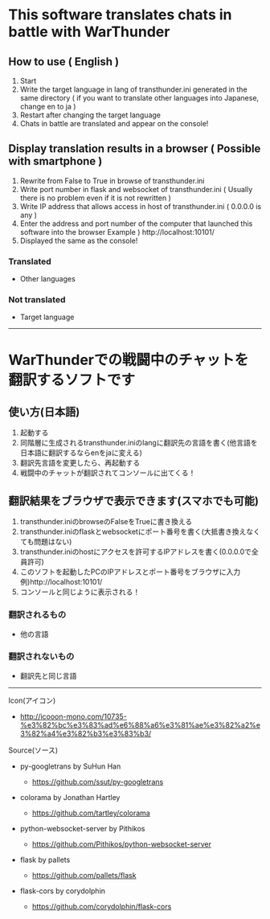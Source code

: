 # This software translates chats in battle with WarThunder  
## How to use ( English )  
1. Start
2. Write the target language in lang of transthunder.ini generated in the same directory ( if you want to translate other languages into Japanese, change en to ja )
3. Restart after changing the target language
4. Chats in battle are translated and appear on the console!

## Display translation results in a browser ( Possible with smartphone )
1. Rewrite from False to True in browse of transthunder.ini
2. Write port number in flask and websocket of transthunder.ini ( Usually there is no problem even if it is not rewritten )
3. Write IP address that allows access in host of transthunder.ini ( 0.0.0.0 is any )
4. Enter the address and port number of the computer that launched this software into the browser
    Example ) http://localhost:10101/
5. Displayed the same as the console!

### Translated
- Other languages

### Not translated
- Target language

---
# WarThunderでの戦闘中のチャットを翻訳するソフトです  
## 使い方(日本語)
1. 起動する
2. 同階層に生成されるtransthunder.iniのlangに翻訳先の言語を書く(他言語を日本語に翻訳するならenをjaに変える)
3. 翻訳先言語を変更したら、再起動する
4. 戦闘中のチャットが翻訳されてコンソールに出てくる！

## 翻訳結果をブラウザで表示できます(スマホでも可能)
1. transthunder.iniのbrowseのFalseをTrueに書き換える
2. transthunder.iniのflaskとwebsocketにポート番号を書く(大抵書き換えなくても問題はない)
3. transthunder.iniのhostにアクセスを許可するIPアドレスを書く(0.0.0.0で全員許可)
4. このソフトを起動したPCのIPアドレスとポート番号をブラウザに入力
    例)http://localhost:10101/
5. コンソールと同じように表示される！

### 翻訳されるもの
- 他の言語

### 翻訳されないもの
- 翻訳先と同じ言語

---
Icon(アイコン)
 - http://icooon-mono.com/10735-%e3%82%bc%e3%83%ad%e6%88%a6%e3%81%ae%e3%82%a2%e3%82%a4%e3%82%b3%e3%83%b3/

Source(ソース)
- py-googletrans by SuHun Han
  - https://github.com/ssut/py-googletrans

- colorama by Jonathan Hartley
  - https://github.com/tartley/colorama

- python-websocket-server by Pithikos
  - https://github.com/Pithikos/python-websocket-server

- flask by pallets
  - https://github.com/pallets/flask

- flask-cors by corydolphin
  - https://github.com/corydolphin/flask-cors
